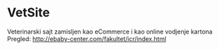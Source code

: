 # VetSite
 Veterinarski sajt zamisljen kao eCommerce i kao online vodjenje kartona
Pregled: http://ebaby-center.com/fakultet/icr/index.html
